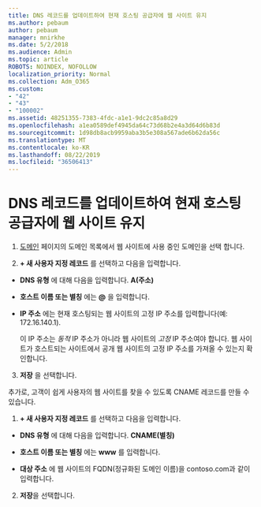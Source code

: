 ```yaml
---
title: DNS 레코드를 업데이트하여 현재 호스팅 공급자에 웹 사이트 유지
ms.author: pebaum
author: pebaum
manager: mnirkhe
ms.date: 5/2/2018
ms.audience: Admin
ms.topic: article
ROBOTS: NOINDEX, NOFOLLOW
localization_priority: Normal
ms.collection: Adm_O365
ms.custom:
- "42"
- "43"
- "100002"
ms.assetid: 48251355-7383-4fdc-a1e1-9dc2c85a8d29
ms.openlocfilehash: a1ea0589def4945da64c73d68b2e4a3d64d6b83d
ms.sourcegitcommit: 1d98db8acb9959aba3b5e308a567ade6b62da56c
ms.translationtype: MT
ms.contentlocale: ko-KR
ms.lasthandoff: 08/22/2019
ms.locfileid: "36506413"
---
```

# <a name="update-dns-records-to-keep-your-website-with-your-current-hosting-provider"></a>DNS 레코드를 업데이트하여 현재 호스팅 공급자에 웹 사이트 유지

1. [도메인](https://portal.office.com/adminportal/home#/Domains) 페이지의 도메인 목록에서 웹 사이트에 사용 중인 도메인을 선택 합니다.

2. **+ 새 사용자 지정 레코드** 를 선택하고 다음을 입력합니다.

  - **DNS 유형** 에 대해 다음을 입력합니다. **A(주소)**

  - **호스트 이름 또는 별칭** 에는 **@** 을 입력합니다.

  - **IP 주소** 에는 현재 호스팅되는 웹 사이트의 고정 IP 주소를 입력합니다(예: 172.16.140.1).

    이 IP 주소는  *동적*  IP 주소가 아니라 웹 사이트의  *고정*  IP 주소여야 합니다. 웹 사이트가 호스트되는 사이트에서 공개 웹 사이트의 고정 IP 주소를 가져올 수 있는지 확인합니다.

3. **저장** 을 선택합니다.

추가로, 고객이 쉽게 사용자의 웹 사이트를 찾을 수 있도록 CNAME 레코드를 만들 수 있습니다.
  
1. **+ 새 사용자 지정 레코드** 를 선택하고 다음을 입력합니다.

  - **DNS 유형** 에 대해 다음을 입력합니다. **CNAME(별칭)**

  - **호스트 이름 또는 별칭** 에는 **www** 를 입력합니다.

  - **대상 주소** 에 웹 사이트의 FQDN(정규화된 도메인 이름)을 contoso.com과 같이 입력합니다.

2. **저장**을 선택합니다.

